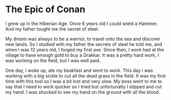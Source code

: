 # The Epic of Conan
I grew up in the Hiberian Age.
Once 6 years old I could wield a Hammer.
And my father tought me the secret of steel.

My dream was always to be a warrior, to travel onto the sea and discover new lands. So I studied with my father the secrets of steel he told me, and when I was 12 years old, I forged my first axe. Since then, I work had at the village to have enough gold to buy a Drakkar. It was a pretty hard work, I was working on the field, but I was well paid. 

One day, i woke up, ate my beakfast and went to work. This day i was working with a big sickle to cut all the dead grass in the field. It was my first time with this tool so I was a bit lost and very slow. My boss went to me to say that I need to work quicker so I tried but unfortunatly I slipped and cut my hand. I was shocked to see my hand on the ground with all the blood.